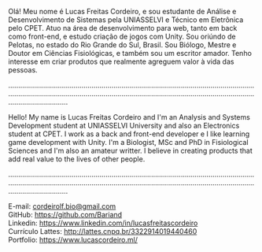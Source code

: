 Olá! Meu nome é Lucas Freitas Cordeiro, e sou estudante de Análise e Desenvolvimento de Sistemas pela UNIASSELVI e Técnico em Eletrônica pelo CPET. Atuo na área de desenvolvimento para web, tanto em back como front-end, e estudo criação de jogos com Unity. Sou oriúndo de Pelotas, no estado do Rio Grande do Sul, Brasil. Sou Biólogo, Mestre e Doutor em Ciências Fisiológicas, e também sou um escritor amador. Tenho interesse em criar produtos que realmente agreguem valor à vida das pessoas.

......................................................................................................................................................................................................................................................................................

Hello! My name is Lucas Freitas Cordeiro and I'm an Analysis and Systems Development student at UNIASSELVI University and also an Electronics student at CPET. I work as a back and front-end developer e I like learning game development with Unity. I'm a Biologist, MSc and PhD in Fisiological Sciences and I'm also an amateur writter. I believe in creating products that add real value to the lives of other people.

......................................................................................................................................................................................................................................................................................

E-mail: cordeirolf.bio@gmail.com <br>
GitHub: https://github.com/Bariand <br>
Linkedin: https://www.linkedin.com/in/lucasfreitascordeiro <br>
Currículo Lattes: http://lattes.cnpq.br/3322914019440460 <br>
Portfolio: https://www.lucascordeiro.ml/
